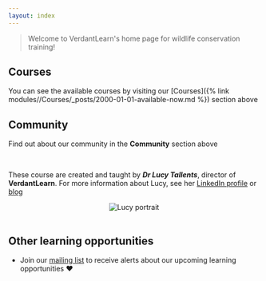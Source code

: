 ```yaml
---
layout: index
---
```


> Welcome to VerdantLearn's home page for wildlife conservation training!

## Courses

You can see the available courses by visiting our [Courses]({% link modules//Courses/_posts/2000-01-01-available-now.md %}) section above

## Community

Find out about our community in the **Community** section above

<br> 

These course are created and taught by ***Dr Lucy Tallents***, director of **VerdantLearn**.  For more information about Lucy, see her [LinkedIn profile](https://uk.linkedin.com/in/lucytallents) or [blog](https://www.lucytallents.com/tags)

<center><img src="{{site.baseurl}}/src/img/LucyRainbowBridge_Square.jpeg" alt="Lucy portrait"></center>

<br> 

## Other learning opportunities

* Join our [mailing list](https://verdantlearn-courses.webflow.io/maillist) to receive alerts about our upcoming learning opportunities :heart:



